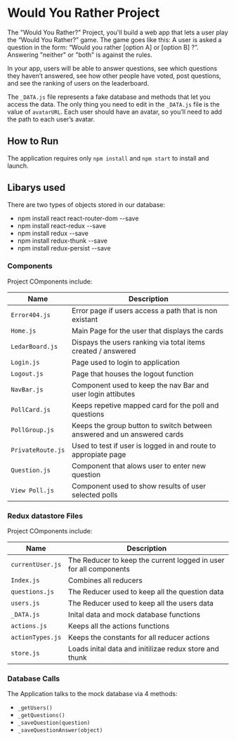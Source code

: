 # Would You Rather Project

The "Would You Rather?" Project, you'll build a web app that lets a user play the “Would You Rather?” game. The game goes like this: A user is asked a question in the form: “Would you rather [option A] or [option B] ?”. Answering "neither" or "both" is against the rules.

In your app, users will be able to answer questions, see which questions they haven’t answered, see how other people have voted, post questions, and see the ranking of users on the leaderboard.

The `_DATA.js` file represents a fake database and methods that let you access the data. The only thing you need to edit in the `_DATA.js` file is the value of `avatarURL`. Each user should have an avatar, so you’ll need to add the path to each user’s avatar.

## How to Run

The application requires only `npm install` and `npm start` to install and launch.

## Libarys used

There are two types of objects stored in our database:

- npm install react react-router-dom --save
- npm install react-redux --save
- npm install redux --save
- npm install redux-thunk --save
- npm install redux-persist --save

### Components

Project COmponents include:

| Name              | Description                                                             |
| ----------------- | ----------------------------------------------------------------------- |
| `Error404.js`     | Error page if users access a path that is non existant                  |
| `Home.js`         | Main Page for the user that displays the cards                          |
| `LedarBoard.js`   | Dispays the users ranking via total items created / answered            |
| `Login.js`        | Page used to login to application                                       |
| `Logout.js`       | Page that houses the logout function                                    |
| `NavBar.js`       | Component used to keep the nav Bar and user login attibutes             |
| `PollCard.js`     | Keeps repetive mapped card for the poll and questions                   |
| `PollGroup.js`    | Keeps the group button to switch between answered and un answered cards |
| `PrivateRoute.js` | Used to test if user is logged in and route to appropiate page          |
| `Question.js`     | Component that alows user to enter new question                         |
| `View Poll.js`    | Component used to show results of user selected polls                   |

### Redux datastore Files

Project COmponents include:

| Name             | Description                                                       |
| ---------------- | ----------------------------------------------------------------- |
| `currentUser.js` | The Reducer to keep the current logged in user for all components |
| `Index.js`       | Combines all reducers                                             |
| `questions.js`   | The Reducer used to keep all the question data                    |
| `users.js`       | The Reducer used to keep all the users data                       |
| `_DATA.js`       | Inital data and mock database functions                           |
| `actions.js`     | Keeps all the actions functions                                   |
| `actionTypes.js` | Keeps the constants for all reducer actions                       |
| `store.js`       | Loads inital data and initilizae redux store and thunk            |

### Database Calls

The Application talks to the mock database via 4 methods:

- `_getUsers()`
- `_getQuestions()`
- `_saveQuestion(question)`
- `_saveQuestionAnswer(object)`
